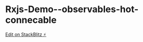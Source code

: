 # Rxjs-Demo--observables-hot-connecable

[Edit on StackBlitz ⚡️](https://stackblitz.com/edit/rxjs-edxf5a)